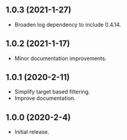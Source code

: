 ## 1.0.3 (2021-1-27)
* Broaden log dependency to include 0.4.14.

## 1.0.2 (2021-1-17)
* Minor documentation improvements.

## 1.0.1 (2020-2-11)
* Simplify target based filtering.
* Improve documentation.

## 1.0.0 (2020-2-4)
* Initial release.
